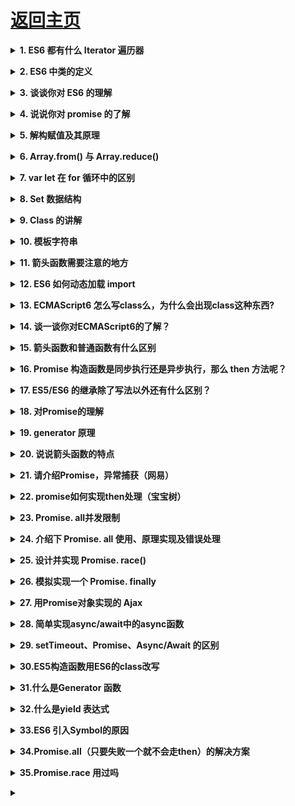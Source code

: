# [返回主页](https://github.com/yisainan/web-interview/blob/master/README.md)

<b><details><summary>1. ES6 都有什么 Iterator 遍历器</summary></b>

参考答案：Set、Map

解析：

1、遍历器（Iterator）是一种接口，为各种不同的数据结构提供统一的访问机制。任何数据结构只要部署 Iterator 接口，就可以完成遍历操作（即依次处理该数据结构的所有成员）

2、Iterator 的作用有三个：

* 一是为各种数据结构，提供一个统一的、简便的访问接口；
* 二是使得数据结构的成员能够按某种次序排列；
* 三是 ES6 创造了一种新的遍历命令 for... of 循环，Iterator 接口主要供 for... of 消费。

3、默认部署了 Iterator 的数据有 Array、Map、Set、String、TypedArray、arguments、NodeList 对象，ES6 中有的是 Set、Map、

解析：[参考](https://es6.ruanyifeng.com/#docs/iterator)

[参与互动](https://github.com/yisainan/web-interview/issues/332)

</details>

<b><details><summary>2. ES6 中类的定义</summary></b>

参考答案：

```js
// 1、类的基本定义
class Parent {
    constructor(name = "小白") {
        this.name = name;
    }
}
```

```js
// 2、生成一个实例
let g_parent = new Parent();
console.log(g_parent); //{name: "小白"}
let v_parent = new Parent("v"); // 'v'就是构造函数name属性 , 覆盖构造函数的name属性值
console.log(v_parent); // {name: "v"}
```

```js
// 3、继承
class Parent {
    //定义一个类
    constructor(name = "小白") {
        this.name = name;
    }
}

class Child extends Parent {}

console.log("继承", new Child()); // 继承 {name: "小白"}
```

```js
// 4、继承传递参数
class Parent {
    //定义一个类
    constructor(name = "小白") {
        this.name = name;
    }
}

class Child extends Parent {
    constructor(name = "child") {
        // 子类重写name属性值
        super(name); // 子类向父类修改 super一定放第一行
        this.type = "preson";
    }
}
console.log("继承", new Child("hello")); // 带参数覆盖默认值  继承{name: "hello", type: "preson"}
```

```js
// 5、ES6重新定义的ES5中的访问器属性
class Parent {
    //定义一个类
    constructor(name = "小白") {
        this.name = name;
    }

    get longName() {
        // 属性
        return "mk" + this.name;
    }

    set longName(value) {
        this.name = value;
    }
}

let v = new Parent();
console.log("getter", v.longName); // getter mk小白

v.longName = "hello";
console.log("setter", v.longName); // setter mkhello
```

```js
// 6、类的静态方法
class Parent {
    //定义一个类
    constructor(name = "小白") {
        this.name = name;
    }

    static tell() {
        // 静态方法:通过类去调用，而不是实例
        console.log("tell");
    }
}

Parent.tell(); // tell
```

```js
// 7、类的静态属性：

class Parent {
    //定义一个类
    constructor(name = "小白") {
        this.name = name;
    }

    static tell() {
        // 静态方法:通过类去调用，而不是实例
        console.log("tell"); // tell
    }
}

Parent.type = "test"; // 定义静态属性

console.log("静态属性", Parent.type); // 静态属性 test

let v_parent = new Parent();
console.log(v_parent); // {name: "小白"}  没有tell方法和type属性
```

解析：[参考](https://es6.ruanyifeng.com/#docs/class)
[参与互动](https://github.com/yisainan/web-interview/issues/333)

</details>

<b><details><summary>3. 谈谈你对 ES6 的理解</summary></b>

参考答案：es6 是一个新的标准，它包含了许多新的语言特性和库，是 JS 最实质性的一次升级。
比如'箭头函数'、'字符串模板'、'generators(生成器)'、'async/await'、'解构赋值'、'class'等等，还有就是引入 module 模块的概念。

箭头函数可以让 this 指向固定化，这种特性很有利于封装回调函数

* （1）函数体内的 this 对象，就是定义时所在的对象，而不是使用时所在的对象。
* （2）不可以当作构造函数，也就是说，不可以使用 new 命令，否则会抛出一个错误。
* （3）不可以使用 arguments 对象，该对象在函数体内不存在。如果要用，可以用 Rest 参数代替。
* （4）不可以使用 yield 命令，因此箭头函数不能用作 Generator 函数。

* async/await 是写异步代码的新方式，以前的方法有回调函数和 Promise。
* async/await 是基于 Promise 实现的，它不能用于普通的回调函数。async/await 与 Promise 一样，是非阻塞的。
* async/await 使得异步代码看起来像同步代码，这正是它的魔力所在。

解析：[参考](https://www.cnblogs.com/heweijain/p/7073553.html)

[参与互动](https://github.com/yisainan/web-interview/issues/334)

</details>

<b><details><summary>4. 说说你对 promise 的了解</summary></b>

参考答案：Promise 是异步编程的一种解决方案，比传统的解决方案——回调函数和事件监听——更合理和更强大。

所谓 Promise，简单说就是一个容器，里面保存着某个未来才会结束的事件（通常是一个异步操作）的结果。从语法上说，Promise 是一个对象，从它可以获取异步操作的消息。Promise 提供统一的 API，各种异步操作都可以用同样的方法进行处理。

Promise 对象有以下两个特点:

1. 对象的状态不受外界影响。Promise 对象代表一个异步操作，有三种状态：pending（进行中）、fulfilled（已成功）和rejected（已失败）。只有异步操作的结果，可以决定当前是哪一种状态，任何其他操作都无法改变这个状态。这也是Promise这个名字的由来，它的英语意思就是“承诺”，表示其他手段无法改变。

2. 一旦状态改变，就不会再变，任何时候都可以得到这个结果。Promise对象的状态改变，只有两种可能：从pending变为fulfilled和从pending变为rejected。只要这两种情况发生，状态就凝固了，不会再变了，会一直保持这个结果，这时就称为 resolved（已定型）。如果改变已经发生了，你再对Promise对象添加回调函数，也会立即得到这个结果。这与事件（Event）完全不同，事件的特点是，如果你错过了它，再去监听，是得不到结果的。

解析：[参考](https://es6.ruanyifeng.com/#docs/promise)

[参与互动](https://github.com/yisainan/web-interview/issues/335)

</details>

<b><details><summary>5. 解构赋值及其原理</summary></b>

参考答案：

解构赋值：其实就是分解出一个对象的解构，分成两个步骤：

1. 变量的声明
2. 变量的赋值

原理：ES6 变量的解构赋值本质上是“模式匹配”, 只要等号两边的模式相同，左边的变量就会被赋予匹配的右边的值，如果匹配不成功变量的值就等于 undefined

解析：

一、 数组的解构赋值

```js
// 对于数组的解构赋值，其实就是获得数组的元素，而我们一般情况下获取数组元素的方法是通过下标获取，例如：
let arr = [1, 2, 3];
let a = arr[0];
let b = arr[1];
let c = arr[2];

// 而数组的解构赋值给我们提供了极其方便的获取方式，如下：
let [a, b, c] = [1, 2, 3];
console.log(a, b, c); //1,2,3
```

1. 模式匹配解构赋值

```js
let [foo, [
    [bar], baz
]] = [1, [
    [2], 3
]];
console.log(foo, bar, baz); //1,2,3
```

2. 省略解构赋值

```js
let [, , a, , b] = [1, 2, 3, 4, 5];
console.log(a, b); //3,5
```

3. 含剩余参数的解构赋值

```js
let [a, ...reset] = [1, 2, 3, 4, 5];
console.log(a, reset); //1,[2,3,4,5]
```

其转成 ES5 的原理如下：

```js
var a = 1,
    reset = [2, 3, 4, 5];
console.log(a, reset); //1,[2,3,4,5]
```

注意：如果剩余参数是对应的值为 undefined，则赋值为[]，因为找不到对应值的时候，是通过 slice 截取的，如下：

```js
let [a, ...reset] = [1];
console.log(a, reset); //1,[]
```

其转成 ES5 的原理如下：

```js
var _ref = [1],
    a = _ref[0],
    reset = _ref.slice(1);
console.log(a, reset); //1,[]
```

4. 非数组解构成数组(重点，难点)

一条原则：要解构成数组的前提：如果等号右边，不是数组(严格地说，不是可遍历的解构)，则直接报错，例如：

```js
let [foo] = 1; //报错
let [foo1] = false; //报错
let [foo2] = NaN; //报错
let [foo3] = undefined; //报错
let [foo4] = null; //报错
let [foo5] = {}; //报错
```

为什么？转成 ES5 看下原理就一清二楚了：

```js
var _ = 1,
    foo = _[0]; //报错
var _false = false,
    foo1 = _false[0]; //报错
var _NaN = NaN,
    foo2 = _NaN[0]; //报错
var _undefined = undefined,
    foo3 = _undefined[0]; //报错
var _ref = null;
foo4 = _ref[0]; //报错
var _ref2 = {},
    foo5 = _ref2[0]; //报错
```

5. Set 的解构赋值

先执行 new Set()去重，然后对得到的结果进行解构

```js
let [a, b, c] = new Set([1, 2, 2, 3]);
console.log(a, b, c); //1,2,3
```

6. 迭代器解构

```js
function* fibs() {
    let a = 0;
    let b = 1;
    while (true) {
        yield a;
        [a, b] = [b, a + b];
    }
}

let [first, second, third, fourth, fifth, sixth] = fibs();
sixth; // 5
```

### 总结 1：只要某种数据结构具有 Iterator 接口，都可以采用数组形式的解构赋值。

7. 解构赋值的默认值

当变量严格等于 undefined 的时候，会读取默认值，所谓的严格等于，就是“===”

```js
-- -- -- -- --

let [a, b = 'default'] = [1];
console.log(a, b); //1,'default'

-- -- -- -- --

let [c = 'default'] = [undefined];
console.log(c); //'default'

-- -- -- -- --

function f() {
    console.log('aaa');
}

let [x = f()] = [1];
console.log(x); //1

-- -- -- -- --

function f() {
    console.log('aaa'); //'aaa'
}

let [a, x = f()] = [1];
console.log(a, x); //1,undefined
```

### 总结 2：如果不使用默认值，则不会执行默认值的函数

二、对象的解构赋值

1. 解构赋值的举例：

```js
let p1 = {
    name: "zhuangzhuang",
    age: 25
};
let {
    name,
    age
} = p1; //注意变量必须为属性名
console.log(name, age); //"zhuangzhuang",25
```

其转成 es5 的原理则为：

```js
var _p1 = p1,
    name = _p1.name,
    age = _p1.age;
console.log(name, age); //"zhuangzhuang",25
```

2. 解构赋值的别名

如果使用别名，则不允许再使用原有的解构出来的属性名，看以下举例则会明白：

```js
let p1 = {
    name: "zhuangzhuang",
    age: 25
};
let {
    name: aliasName,
    age: aliasAge
} = p1; //注意变量必须为属性名
console.log(aliasName, aliasAge); //"zhuangzhuang",25
console.log(name, age); //Uncaught ReferenceError: age is not defined
```

为何打印原有的属性名则会报错？让我们看看转成 es5 后的原理是如何实现的：

```js
var _p1 = p1,
    aliasName = _p1.name,
    aliasAge = _p1.age;
console.log(aliasName, aliasAge); //"zhuangzhuang",25
console.log(name, age); //所以打印name和age会报错——“Uncaught ReferenceError: age is not defined”，但是为何只报错age，不报错name呢？
```

只报错 age，不报错 name，这说明其实 name 是存在的，那么根据 js 的解析顺序，当在当前作用域 name 无法找到时，会向上找，直到找到 window 下的 name, 而我们打印 window 可以发现，其下面确实有一个 name，值为“”，而其下面并没有属性叫做 age，所以在这里 name 不报错，只报 age 的错。类似 name 的属性还有很多，比如 length 等。

3. 解构赋值的默认值

有些情况下，我们解构出来的值并不存在，所以需要设定一个默认值，例如：

```js
let obj = {
    name: "zhuangzhuang"
};
let {
    name,
    age
} = obj;
console.log(name, age); //"zhuangzhuang",undefined
```

我们可以看到当 age 这个属性并不存在于 obj 的时候，解构出来的值为 undefined，那么为了避免这种尴尬的情况，我们常常会设置该属性的默认值，如下：

```js
let obj = {
    name: "zhuangzhuang"
};
let {
    name,
    age = 18
} = obj;
console.log(name, age); //"zhuangzhuang",18
```

当我们取出来的值不存在，即为 undefined 的时候，则会取默认值(假设存在默认值)，ES6 的默认值是使用**“变量=默认值”**的方式。

注意：只有当为 undefined 的时候才会取默认值，null 等均不会取默认值

```js
let obj = {
    name: "zhuangzhuang",
    age: 27,
    gender: null, //假设未知使用null
    isFat: false
};
let {
    name,
    age = 18,
    gender = "man",
    isFat = true,
    hobbies = "study"
} = obj;
console.log(name, age, gender, isFat, hobbies); //"zhuangzhuang"，27，null，false，"study"
```

4. 解构赋值的省略赋值

当我们并不是需要取出所有的值的时候，其实可以省略一些变量，这就是省略赋值，如下

```js
let arr = [1, 2, 3];
let [, , c] = arr;
console.log(c); //3
```

注意：省略赋值并不存在与对象解构，因为对象解构，明确了需要的属性

```js
let obj = {
    name: "zhuangzhuang",
    age: 27,
    gender: "man"
};
let {
    age
} = obj;
console.log(age); //27
```

5. 解构赋值的嵌套赋值(易错点，重点，难点)

```js
let obj = {},
    arr = [];

({
    foo: obj.prop,
    bar: arr[0]
} = {
    foo: 123,
    bar: true
});
console.log(obj, arr); //{prop:123},[true]
```

注意当解构出来是 undefined 的时候，如果再给子对象的属性，则会报错，如下

```js
let {
    foo: {
        bar
    }
} = {
    baz: "baz"
};
//报错，原因很简单，看下原理即可，如下：
//原理:
let obj = {
    baz: "baz"
};
let foo = obj.foo; //foo为undefined
let bar = foo.bar; //undefined的bar，可定报错
```

6. {}是块还是对象？

当我们写解构赋值的时候，很容易犯一个错误——{}的作用是块还是对象混淆，举例如下：

```js
//举例一：
let {
    a
} = {
    a: "a"
};
console.log(a); //'a',这个很简单
//很多人觉得，以下这种写法也是可以的：
let a; {
    a
} = {
    a: "a"
}; //直接报错，因为此时a已经声明过了，在语法解析的时候，会将这一行的{}看做块结构，而“块=对象”，显然是语法错误，所以正确的做法是不将大括号写在开头，如下：
let a;
({
    a
} = {
    a: "a"
})
```

7. 空解构

按照之前写的，解构赋值，左边则为解构出来的属性名，当然，在这里，我们也可以不写任何属性名称，也不会又任何的语法错误，即便这样没有任何意义，如下：

```js
({} = [true, false]);
({} = "abc");
({} = []);
```

8. 解构成对象的原则

如果解构成对象，右侧不是 null 或者 undefined 即可!
之前说过，要解构成数组，右侧必须是可迭代对象，但是如果解构成对象，右侧不是 null 活着 undefined 即可!

三、字符串的解构赋值

字符串也是可以解构赋值的

```js
const [a, b, c, d, e] = "hello";
console.log(a, b, c, d, e); //'h','e','l','l','o'
```

转成 es5 的原理如下:

```js
var _hello = "hello",
    a = _hello[0],
    b = _hello[1],
    c = _hello[2];

console.log(a, b, c);
```

注意：字符串有一个属性 length，也可以被解构出来，但是要注意，解构属性一定是对象解构

```js
let {
    length
} = "hello";
console.log(length); //5
```

4. 布尔值和数值的解构

布尔值和数值的解构，其实就是对其包装对象的解构，取的是包装对象的属性

```js
{
    toString: s
} = 123;
console.log(s); //s === Number.prototype.toString

{
    toString: s
} = true;
console.log(s); //s === Boolean.prototype.toString
```

### 总结：解构赋值的规则是：

> 1. 解构成对象，只要等号右边的值不是对象或数组，就先将其转为对象。由于 undefined 和 null 无法转为对象，所以对它们进行解构赋值，都会报错。
> 2. 解构成数组，等号右边必须为可迭代对象

[参考](https://blog.csdn.net/qq_17175013/article/details/81490923)

[参与互动](https://github.com/yisainan/web-interview/issues/336)

</details>

<b><details><summary>6. Array.from() 与 Array.reduce()</summary></b>

参考答案：

Array.from()方法就是将一个类数组对象或者可遍历对象转换成一个真正的数组
Array.reduce()方法对累加器和数组中的每个元素 (从左到右)应用一个函数，将其减少为单个值。

解析：

### Array.from()

```js
// 那么什么是类数组对象呢？所谓类数组对象，最基本的要求就是具有length属性的对象。

// 1、将类数组对象转换为真正数组：

let arrayLike = {
    0: "tom",
    1: "65",
    2: "男",
    3: ["jane", "john", "Mary"],
    length: 4
};
let arr = Array.from(arrayLike);
console.log(arr); // ['tom','65','男',['jane','john','Mary']]

// 那么，如果将上面代码中length属性去掉呢？实践证明，参考答案会是一个长度为0的空数组。

// 这里将代码再改一下，就是具有length属性，但是对象的属性名不再是数字类型的，而是其他字符串型的，代码如下：

let arrayLike = {
    name: "tom",
    age: "65",
    sex: "男",
    friends: ["jane", "john", "Mary"],
    length: 4
};
let arr = Array.from(arrayLike);
console.log(arr); // [ undefined, undefined, undefined, undefined ]

// 会发现结果是长度为4，元素均为undefined的数组

// 由此可见，要将一个类数组对象转换为一个真正的数组，必须具备以下条件：

// 1、该类数组对象必须具有length属性，用于指定数组的长度。如果没有length属性，那么转换后的数组是一个空数组。

// 2、该类数组对象的属性名必须为数值型或字符串型的数字

// ps: 该类数组对象的属性名可以加引号，也可以不加引号

// 2、将Set结构的数据转换为真正的数组：

let arr = [12, 45, 97, 9797, 564, 134, 45642];
let set = new Set(arr);
console.log(Array.from(set)); // [ 12, 45, 97, 9797, 564, 134, 45642 ]

// 　Array.from还可以接受第二个参数，作用类似于数组的map方法，用来对每个元素进行处理，将处理后的值放入返回的数组。如下：

let arr = [12, 45, 97, 9797, 564, 134, 45642];
let set = new Set(arr);
console.log(Array.from(set, item => item + 1)); // [ 13, 46, 98, 9798, 565, 135, 45643 ]

// 3、将字符串转换为数组：

let str = "hello world!";
console.log(Array.from(str)); // ["h", "e", "l", "l", "o", " ", "w", "o", "r", "l", "d", "!"]

// 4、Array.from参数是一个真正的数组：

console.log(Array.from([12, 45, 47, 56, 213, 4654, 154]));
// 像这种情况，Array.from会返回一个一模一样的新数组
```

[参考](https://www.cnblogs.com/jf-67/p/8440758.html)

### Array.reduce()

```

语法：

array.reduce(function(accumulator, currentValue, currentIndex, array), initialValue)；

accumulator：累加器，即函数上一次调用的返回值。第一次的时候为 initialValue || arr[0]

currentValue：数组中函数正在处理的的值。第一次的时候initialValue || arr[1]

currentIndex：数据中正在处理的元素索引，如果提供了 initialValue ，从0开始；否则从1开始

array： 调用 reduce 的数组

initialValue：可选项，累加器的初始值。没有时，累加器第一次的值为currentValue；注意：在对没有设置初始值的空数组调用reduce方法时会报错。
```

```js
//无初始值
[1, 2, 3, 4].reduce(function(accumulator, currentValue, currentIndex, array) {
    return accumulator + currentValue;
}); // 10
```

| callback    | accumulator       | currentValue      | currentIndex    | array        | return value |
| ----------- | ----------------- | ----------------- | --------------- | ------------ | ------------ |
| first call  | 1(数组第一个元素) | 2(数组第二个元素) | 1(无初始值为 1) | [1, 2, 3, 4] | 3            |
| second call | 3                 | 3                 | 2               | [1, 2, 3, 4] | 6            |
| third call  | 6                 | 4                 | 3               | [1, 2, 3, 4] | 10           |

```js
//有初始值
[1, 2, 3, 4].reduce(function(accumulator, currentValue, currentIndex, array) {
    return accumulator + currentValue;
}, 10); // 20
```

| callback    | accumulator | currentValue      | currentIndex    | array        | return value |
| ----------- | ----------- | ----------------- | --------------- | ------------ | ------------ |
| first call  | 10(初始值)  | 1(数组第一个元素) | 0(有初始值为 0) | [1, 2, 3, 4] | 11           |
| second call | 11          | 2                 | 1               | [1, 2, 3, 4] | 13           |
| third call  | 13          | 3                 | 2               | [1, 2, 3, 4] | 16           |
| fourth call | 16          | 4                 | 3               | [1, 2, 3, 4] | 20           |

```js
//1.数组元素求和
[1, 2, 3, 4].reduce((a, b) => a + b); //10

//2.二维数组转化为一维数组
[
    [1, 2],
    [3, 4],
    [5, 6]
]
.reduce((a, b) => a.concat(b), []) //[1, 2, 3, 4, 5, 6]

[
    //3.计算数组中元素出现的次数
    (1, 2, 3, 1, 2, 3, 4)
].reduce((items, item) => {
    if (item in items) {
        items[item]++;
    } else {
        items[item] = 1;
    }
    return items;
}, {}) //{1: 2, 2: 2, 3: 2, 4: 1}

[
    //数组去重①
    (1, 2, 3, 1, 2, 3, 4, 4, 5)
].reduce((init, current) => {
    if (init.length === 0 || init.indexOf(current) === -1) {
        init.push(current);
    }
    return init;
}, []) //[1, 2, 3, 4, 5]
[
    //数组去重②
    (1, 2, 3, 1, 2, 3, 4, 4, 5)
].sort()
    .reduce((init, current) => {
        if (init.length === 0 || init[init.length - 1] !== current) {
            init.push(current);
        }
        return init;
    }, []); //[1, 2, 3, 4, 5]
```

[参考](https://www.cnblogs.com/xuejiangjun/p/8523313.html)

[参与互动](https://github.com/yisainan/web-interview/issues/337)

</details>

<b><details><summary>7. var let 在 for 循环中的区别</summary></b>

参考答案：

```js
//使用var声明，得到3个3
var a = [];
for (var i = 0; i < 3; i++) {
  a[i] = function () {
    console.log(i);
  };
}
a[0](); //3
a[1](); //3
a[2](); //3

//使用let声明，得到0,1,2
var a = [];
for (let i = 0; i < 3; i++) {
  a[i] = function () {
    console.log(i);
  };
}
a[0](); //0
a[1](); //1
a[2](); //2
```

```js
for(var i=0;i<5;i++){
   setTimeout(()=>{
        console.log(i);//5个5
    },100)
}
console.log(i);//5
console.log('=============')

for(let j=0;j<5;j++){
   setTimeout(()=>{
        console.log(j);//0,1,2,3,4
    },100)
}
console.log(j);//报错 j is not defined
```

var是全局作用域，有变量提升的作用，所以在for中定义一个变量，全局可以使用，循环中的每一次给变量i赋值都是给全局变量i赋值。

let是块级作用域,只能在代码块中起作用，在js中一个{}中的语句我们也称为叫一个代码块，每次循环会产生一个代码块，每个代码块中的都是一个新的变量i;

解析：[参考](https://www.cnblogs.com/fanfanZhao/p/12179508.html)
[参与互动](https://github.com/yisainan/web-interview/issues/338)

</details>

<b><details><summary>8. Set 数据结构</summary></b>

参考答案：- es6 方法, Set 本身是一个构造函数，它类似于数组，但是成员值都是唯一的。

```js
const set = new Set([1, 2, 3, 4, 4]);
console.log([...set]); // [1,2,3,4]
console.log(Array.from(new Set([2, 3, 3, 5, 6]))); //[2,3,5,6]
```

[参与互动](https://github.com/yisainan/web-interview/issues/339)

</details>

<b><details><summary>9. Class 的讲解</summary></b>

参考答案：

* class 语法相对原型、构造函数、继承更接近传统语法，它的写法能够让对象原型的写法更加清晰、面向对象编程的语法更加通俗

  这是 class 的具体用法。

解析：[参考](https://www.cnblogs.com/fengxiongZz/p/8191503.html)

[参与互动](https://github.com/yisainan/web-interview/issues/340)

</details>

<b><details><summary>10. 模板字符串</summary></b>

参考答案：

* 就是这种形式${varible}, 在以往的时候我们在连接字符串和变量的时候需要使用这种方式'string' + varible + 'string'但是有了模版语言后我们可以使用string${varible}string 这种进行连接。基本用途有如下：

1、基本的字符串格式化，将表达式嵌入字符串中进行拼接，用\${}来界定。

```js
//es5
var name = "lux";
console.log("hello" + name);
//es6
const name = "lux";
console.log(`hello ${name}`); //hello lux
```

2、在 ES5 时我们通过反斜杠(\)来做多行字符串或者字符串一行行拼接，ES6 反引号(``)直接搞定。

```js
//ES5
var template =
    "hello \
world";
console.log(template); //hello world

//ES6
const template = `hello
world`;
console.log(template); //hello 空行 world
```

[参与互动](https://github.com/yisainan/web-interview/issues/341)

</details>

<b><details><summary>11. 箭头函数需要注意的地方</summary></b>

参考答案：

```

箭头函数有几个使用注意点。
（1）函数体内的 this 对象，就是定义时所在的对象，而不是使用时所在的对象。
（2）不可以当作构造函数，也就是说，不可以使用 new 命令，否则会抛出一个错误。
（3）不可以使用 arguments 对象，该对象在函数体内不存在。如果要用，可以用 rest 参数代替。
（4）不可以使用 yield 命令，因此箭头函数不能用作 Generator 函数。

```

上面四点中，第一点尤其值得注意。this 对象的指向是可变的，但是在箭头函数中，它是固定的。

```js
function foo() {
    setTimeout(() => {
        console.log("id:", this.id);
    }, 100);
}

var id = 21;

foo.call({
    id: 42
});
// id: 42
```

解析：[参考](https://www.jianshu.com/p/bc28e4f67ef9)

[参与互动](https://github.com/yisainan/web-interview/issues/342)

</details>

<b><details><summary>12. ES6 如何动态加载 import</summary></b>

参考答案：

```js
import("lodash").then(_ => {
    // Do something with lodash (a.k.a '_')...
});
```

解析：[参考](https://webpack.js.org/api/module-methods/#import)

[参与互动](https://github.com/yisainan/web-interview/issues/343)

</details>

<b><details><summary>13. ECMAScript6 怎么写class么，为什么会出现class这种东西?</summary></b>

参考答案：

```js
class Point {
    constructor(x, y) {
        this.x = x;
        this.y = y;
    }
    toString() {
        return '(' + this.x + ', ' + this.y + ')';
    }
}
```

[参与互动](https://github.com/yisainan/web-interview/issues/344)

</details>

<b><details><summary>14. 谈一谈你对ECMAScript6的了解？</summary></b>

参考答案：ES6新的语法糖，类，模块化等新特性

[参与互动](https://github.com/yisainan/web-interview/issues/345)

</details>

<b><details><summary>15. 箭头函数和普通函数有什么区别</summary></b>

参考答案：

* 函数体内的 `this` 对象，就是定义时所在的对象，而不是使用时所在的对象，用 `call`  `apply`  `bind` 也不能改变 `this` 指向
* 不可以当作构造函数，也就是说，不可以使用 `new` 命令，否则会抛出一个错误。
* 不可以使用 `arguments` 对象，该对象在函数体内不存在。如果要用，可以用 `rest` 参数代替。
* 不可以使用 `yield` 命令，因此箭头函数不能用作 `Generator` 函数。
* 箭头函数没有原型对象 `prototype`

[参与互动](https://github.com/yisainan/web-interview/issues/346)

</details>

<b><details><summary>16. Promise 构造函数是同步执行还是异步执行，那么 then 方法呢？</summary></b>

参考答案：

```js
const promise = new Promise((resolve, reject) => {
    console.log(1)
    resolve()
    console.log(2)
})

promise.then(() => {
    console.log(3)
})

console.log(4)
```

执行结果是：1243 

promise构造函数是同步执行的，then方法是异步执行的

</details>

<b><details><summary>17. ES5/ES6 的继承除了写法以外还有什么区别？</summary></b>

参考答案：

</details>

<b><details><summary>18. 对Promise的理解</summary></b>

参考答案：

</details>

<b><details><summary>19. generator 原理</summary></b>

参考答案：

</details>

<b><details><summary>20. 说说箭头函数的特点</summary></b>

参考答案：

</details>

<b><details><summary>21. 请介绍Promise，异常捕获（网易）</summary></b>

参考答案：

</details>

<b><details><summary>22. promise如何实现then处理（宝宝树）</summary></b>

参考答案：

</details>

<b><details><summary>23. Promise. all并发限制</summary></b>

参考答案：

</details>

<b><details><summary>24. 介绍下 Promise. all 使用、原理实现及错误处理</summary></b>

参考答案：

</details>

<b><details><summary>25. 设计并实现 Promise. race()</summary></b>

参考答案：

```js
Promise._race = promises => new Promise((resolve, reject) => {
    promises.forEach(promise => {
        promise.then(resolve, reject)
    })
})
```

基本和上面的例子差不多，不同点是每个传入值使用Promise. resolve转为Promise对象，兼容非Promise对象

```js
const _race = (p) => {
    return new Promise((resolve, reject) => {
        p.forEach((item) => {
            Promise.resolve(item).then(resolve, reject)
        })
    })
}
```

</details>

<b><details><summary>26. 模拟实现一个 Promise. finally</summary></b>

参考答案：

```js
Promise.prototype.finally = function(callback) {
    let P = this.constructor;
    return this.then(
        value => P.resolve(callback()).then(() => value),
        reason => P.resolve(callback()).then(() => {
            throw reason
        })
    );
};
```

</details>

<b><details><summary>27. 用Promise对象实现的 Ajax</summary></b>

参考答案：

```js
const getJSON = function(url) {
    const promise = new Promise(function(resolve, reject) {
        const handler = function() {
            if (this.readyState !== 4) {
                return;
            }
            if (this.status === 200) {
                resolve(this.response);
            } else {
                reject(new Error(this.statusText));
            }
        };
        const client = new XMLHttpRequest();
        client.open("GET", url);
        client.onreadystatechange = handler;
        client.responseType = "json";
        client.setRequestHeader("Accept", "application/json");
        client.send();
    });
    return promise;
};
getJSON("/posts.json").then(function(json) {
    console.log('Contents: ' + json);
}, function(error) {
    console.error('出错了', error);
});
```

上面代码中，getJSON是对 XMLHttpRequest 对象的封装，用于发出一个针对 JSON 数据的 HTTP 请求，并且返回一个Promise对象。需要注意的是，在getJSON内部，resolve函数和reject函数调用时，都带有参数。

</details>

<b><details><summary>28. 简单实现async/await中的async函数</summary></b>

参考答案：async 函数的实现原理，就是将 Generator 函数和自动执行器，包装在一个函数里

```js
function spawn(genF) {
    return new Promise(function(resolve, reject) {
        const gen = genF();

        function step(nextF) {
            let next;
            try {
                next = nextF();
            } catch (e) {
                return reject(e);
            }
            if (next.done) {
                return resolve(next.value);
            }
            Promise.resolve(next.value).then(
                function(v) {
                    step(function() {
                        return gen.next(v);
                    });
                },
                function(e) {
                    step(function() {
                        return gen.throw(e);
                    });
                }
            );
        }
        step(function() {
            return gen.next(undefined);
        });
    });
}
```

</details>

<b><details><summary>29. setTimeout、Promise、Async/Await 的区别</summary></b>

这题主要是考察这三者在事件循环中的区别，事件循环中分为宏任务队列和微任务队列。

 * 其中setTimeout的回调函数放到宏任务队列里，等到执行栈清空以后执行；
 * promise.then里的回调函数会放到相应宏任务的微任务队列里，等宏任务里面的同步代码执行完再执行；
 * async函数表示函数里面可能会有异步方法，await后面跟一个表达式，async方法执行时，遇到await会立即执行表达式，然后把表达式后面的代码放到微任务队列里，让出执行栈让同步代码先执行。

参考答案：

1. setTimeout

```js
console.log('script start') //1. 打印 script start

setTimeout(function() {
    console.log('settimeout') // 4. 打印 settimeout
}) // 2. 调用 setTimeout 函数，并定义其完成后执行的回调函数

console.log('script end') //3. 打印 script start

// 输出顺序：
// ->script start
// ->script end
// ->settimeout
```

2. Promise

Promise本身是同步的立即执行函数， 当在executor中执行resolve或者reject的时候, 此时是异步操作， 会先执行then/catch等，当主栈完成后，才会去调用resolve/reject中存放的方法执行，打印p的时候，是打印的返回结果，一个Promise实例。

```js
console.log('script start')
let promise1 = new Promise(function(resolve) {
    console.log('promise1')
    resolve()
    console.log('promise1 end')
}).then(function() {
    console.log('promise2')
})
setTimeout(function() {
    console.log('settimeout')
})
console.log('script end')

// 输出顺序: 
// ->script start
// ->promise1
// ->promise1 end
// ->script end
// ->promise2
// ->settimeout
```

当JS主线程执行到Promise对象时，

  + promise1. then() 的回调就是一个 task
  + promise1 是 resolved或rejected: 那这个 task 就会放入当前事件循环回合的 microtask queue
  + promise1 是 pending: 这个 task 就会放入 事件循环的未来的某个(可能下一个)回合的 microtask queue 中
  + setTimeout 的回调也是个 task ，它会被放入 macrotask queue 即使是 0ms 的情况

3. async/await

```js
async function async1() {
    console.log('async1 start');

    await async2();
    console.log('async1 end')

}
async function async2() {

    console.log('async2')

}

console.log('script start');
async1();
console.log('script end')

// 输出顺序：

// ->script start
// ->async1 start
// ->async2
// ->script end
// ->async1 end
``
`  

async 函数返回一个 Promise 对象，当函数执行的时候，一旦遇到 await 就会先返回，等到触发的异步操作完成，再执行函数体内后面的语句。可以理解为，是让出了线程，跳出了 async 函数体。

举个例子：

```js
async function func1() {
    return 1
}

console.log(func1())
```

控制台查看打印，很显然，func1的运行结果其实就是一个Promise对象。因此我们也可以使用then来处理后续逻辑。

```js
func1().then(res => {
    console.log(res); // 30
})
```

await的含义为等待，也就是 async 函数需要等待await后的函数执行完成并且有了返回结果（Promise对象）之后，才能继续执行下面的代码。await通过返回一个Promise对象来实现同步的效果。

</details>

<b><details><summary>30.ES5构造函数用ES6的class改写</summary></b>

JavaScript 语言中，生成实例对象的传统方法是通过构造函数。下面是一个例子。

```js
function Point(x, y) {
  this.x = x;
  this.y = y;
}

Point.prototype.toString = function () {
  return '(' + this.x + ', ' + this.y + ')';
};

var p = new Point(1, 2);
```

基本上，ES6 的class可以看作只是一个语法糖，它的绝大部分功能，ES5 都可以做到，新的class写法只是让对象原型的写法更加清晰、更像面向对象编程的语法而已。上面的代码用 ES6 的class改写，就是下面这样。


参考答案：

```js
class Point {
  // 构造方法
  constructor(x, y) {
    this.x = x;
    this.y = y;
  }

  toString() {
    return '(' + this.x + ', ' + this.y + ')';
  }
}
```

上面代码定义了一个“类”，可以看到里面有一个constructor()方法，这就是构造方法，而this关键字则代表实例对象。这种新的 Class 写法，本质上与本章开头的 ES5 的构造函数Point是一致的。

Point类除了构造方法，还定义了一个toString()方法。注意，定义toString()方法的时候，前面不需要加上function这个关键字，直接把函数定义放进去了就可以了。另外，方法与方法之间不需要逗号分隔，加了会报错。

ES6 的类，完全可以看作构造函数的另一种写法。

```js
class Point {
  constructor() {
    // ...
  }

  toString() {
    // ...
  }

  toValue() {
    // ...
  }
}

// 等同于

Point.prototype = {
  constructor() {},
  toString() {},
  toValue() {},
};
```

解析：[参考](https://es6.ruanyifeng.com/#docs/class)

</details>

<b><details><summary>31.什么是Generator 函数</summary></b>

参考答案：如果某个方法之前加上星号（*），就表示该方法是一个 Generator 函数。

Generator 函数是 ES6 提供的一种异步编程解决方案，语法行为与传统函数完全不同。本章详细介绍 Generator 函数的语法和 API，它的异步编程应用请看《Generator 函数的异步应用》一章。

Generator 函数有多种理解角度。语法上，首先可以把它理解成，Generator 函数是一个状态机，封装了多个内部状态。

执行 Generator 函数会返回一个遍历器对象，也就是说，Generator 函数除了状态机，还是一个遍历器对象生成函数。返回的遍历器对象，可以依次遍历 Generator 函数内部的每一个状态。

形式上，Generator 函数是一个普通函数，但是有两个特征。一是，function关键字与函数名之间有一个星号；二是，函数体内部使用yield表达式，定义不同的内部状态（yield在英语里的意思就是“产出”）。

ES6 没有规定，function关键字与函数名之间的星号，写在哪个位置。这导致下面的写法都能通过。

```js
function * foo(x, y) { ··· }
function *foo(x, y) { ··· }
function* foo(x, y) { ··· }
function*foo(x, y) { ··· }
```

由于 Generator 函数仍然是普通函数，所以一般的写法是上面的第三种，即星号紧跟在function关键字后面。本书也采用这种写法。

解析：[参考](https://es6.ruanyifeng.com/#docs/generator)

</details>

<b><details><summary>32.什么是yield 表达式</summary></b>

参考答案：由于 Generator 函数返回的遍历器对象，只有调用next方法才会遍历下一个内部状态，所以其实提供了一种可以暂停执行的函数。yield表达式就是暂停标志。

</details>

<b><details><summary>33.ES6 引入Symbol的原因</summary></b>

参考答案：ES5 的对象属性名都是字符串，这容易造成属性名的冲突。

比如，你使用了一个他人提供的对象，但又想为这个对象添加新的方法（mixin 模式），新方法的名字就有可能与现有方法产生冲突。如果有一种机制，保证每个属性的名字都是独一无二的就好了，这样就从根本上防止属性名的冲突。

ES6 引入了一种新的原始数据类型Symbol，表示独一无二的值。它是 JavaScript 语言的第七种数据类型，前六种是：undefined、null、布尔值（Boolean）、字符串（String）、数值（Number）、对象（Object）。

解析：[参考](https://es6.ruanyifeng.com/#docs/symbol)

</details>

<b><details><summary>34.Promise.all（只要失败一个就不会走then）的解决方案</summary></b>

参考答案：代码 解决：在catch里面resolve就行了

```
    // 代码 解决：在catch里面resolve就行了
    // 测试了下 解决方式还能实现
    var p1 = new Promise(resolve => {
        let p1Data = b;
        resolve(p1Data)
    }).catch(err => {
        return Promise.resolve("P1 无数据")
    })

    var p2 = new Promise(resolve => {
        let p2Data = 'p2的有数据';
        resolve(p2Data)
    }).catch(err => {
        return Promise.resolve("P2 无数据")
    })

    Promise.all([p1, p2]).then(res => {
        console.log(res);
    }).catch(err => {
        throw new Error("Promise 执行错误", err)
    })

```

</details>

<b><details><summary>35.Promise.race 用过吗</summary></b>

参考答案：Promse.race 特性就是赛跑的意思，意思就是说，Promise.race([p1, p2, p3])里面哪个结果获得的快，就返回那个结果，不管结果本身是成功状态还是失败状态。

```
  let p1 = new Promise((resolve, reject) => {
  setTimeout(() => {
    resolve('success')
  },1000)
})

let p2 = new Promise((resolve, reject) => {
  setTimeout(() => {
    reject('failed')
  }, 500)
})

Promise.race([p1, p2]).then((result) => {
  console.log(result)
}).catch((error) => {
  console.log(error)     // 打开的是 'failed'
})

```
不管成功或失败，只返回第一个执行结束的

</details>

<b><details><summary></summary></b>

参考答案：

</details>
